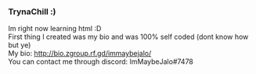 ### TrynaChill :)  
Im right now learning html :D  
First thing I created was my bio and was 100% self coded (dont know how but ye)  
My bio: http://bio.zgroup.rf.gd/immaybejalo/  
You can contact me through discord: ImMaybeJalo#7478  
